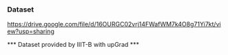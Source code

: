 ### Dataset

https://drive.google.com/file/d/16OURGC02vrj14FWafWM7k4O8g71Yi7kt/view?usp=sharing



*** Dataset provided by IIIT-B with upGrad ***
